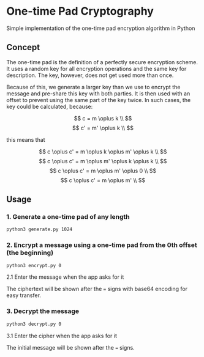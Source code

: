 # One-time Pad Cryptography

Simple implementation of the one-time pad encryption algorithm in Python

## Concept

The one-time pad is the definition of a perfectly secure encryption scheme. It uses a random key for all encryption operations and the same key for description. The key, however, does not get used more than once.

Because of this, we generate a larger key than we use to encrypt the message and pre-share this key with both parties. It is then used with an offset to prevent using the same part of the key twice. In such cases, the key could be calculated, because:

$$
c = m \oplus k \\
$$
$$
c' = m' \oplus k \\
$$

this means that

$$
c \oplus c' = m \oplus k \oplus m' \oplus k \\
$$
$$
c \oplus c' = m \oplus m' \oplus k \oplus k \\
$$
$$
c \oplus c' = m \oplus m' \oplus 0 \\
$$
$$
c \oplus c' = m \oplus m' \\
$$

## Usage

### 1. Generate a one-time pad of any length

```bash
python3 generate.py 1024
```

### 2. Encrypt a message using a one-time pad from the 0th offset (the beginning)

```bash
python3 encrypt.py 0
```

2.1 Enter the message when the app asks for it

The ciphertext will be shown after the `=` signs with base64 encoding for easy transfer.

### 3. Decrypt the message

```bash
python3 decrypt.py 0
```

3.1 Enter the cipher when the app asks for it

The initial message will be shown after the `=` signs.


